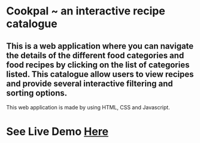 # Cookpal ~ an interactive recipe catalogue

## This is a web application where you can navigate the details of the different food categories and food recipes by clicking on the list of categories listed. This catalogue allow users to view recipes and provide several interactive filtering and sorting options.
This web application is made by using HTML, CSS and Javascript.

# See Live Demo [Here](https://sneha839.github.io/F2-module-test/)
